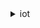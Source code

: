 <details><summary>iot</summary><blockquote>

- **<details><summary>accept-certificate-transfer</summary><blockquote>**

  * --certificate-id
  * --set-as-active
  * --no-set-as-active
  * --cli-input-json
  * --cli-input-yaml
  * --generate-cli-skeleton


- **<details><summary>add-thing-to-billing-group</summary><blockquote>**

  * --billing-group-name
  * --billing-group-arn
  * --thing-name
  * --thing-arn
  * --cli-input-json
  * --cli-input-yaml
  * --generate-cli-skeleton


- **<details><summary>add-thing-to-thing-group</summary><blockquote>**

  * --thing-group-name
  * --thing-group-arn
  * --thing-name
  * --thing-arn
  * --override-dynamic-groups
  * --no-override-dynamic-groups
  * --cli-input-json
  * --cli-input-yaml
  * --generate-cli-skeleton


- **<details><summary>associate-targets-with-job</summary><blockquote>**

  * --targets
  * --job-id
  * --comment
  * --namespace-id
  * --cli-input-json
  * --cli-input-yaml
  * --generate-cli-skeleton


- **<details><summary>attach-policy</summary><blockquote>**

  * --policy-name
  * --target
  * --cli-input-json
  * --cli-input-yaml
  * --generate-cli-skeleton


- **<details><summary>attach-security-profile</summary><blockquote>**

  * --security-profile-name
  * --security-profile-target-arn
  * --cli-input-json
  * --cli-input-yaml
  * --generate-cli-skeleton


- **<details><summary>attach-thing-principal</summary><blockquote>**

  * --thing-name
  * --principal
  * --cli-input-json
  * --cli-input-yaml
  * --generate-cli-skeleton


- **<details><summary>cancel-audit-mitigation-actions-task</summary><blockquote>**

  * --task-id
  * --cli-input-json
  * --cli-input-yaml
  * --generate-cli-skeleton


- **<details><summary>cancel-audit-task</summary><blockquote>**

  * --task-id
  * --cli-input-json
  * --cli-input-yaml
  * --generate-cli-skeleton


- **<details><summary>cancel-certificate-transfer</summary><blockquote>**

  * --certificate-id
  * --cli-input-json
  * --cli-input-yaml
  * --generate-cli-skeleton


- **<details><summary>cancel-detect-mitigation-actions-task</summary><blockquote>**

  * --task-id
  * --cli-input-json
  * --cli-input-yaml
  * --generate-cli-skeleton


- **<details><summary>cancel-job</summary><blockquote>**

  * --job-id
  * --reason-code
  * --comment
  * --force
  * --no-force
  * --cli-input-json
  * --cli-input-yaml
  * --generate-cli-skeleton


- **<details><summary>cancel-job-execution</summary><blockquote>**

  * --job-id
  * --thing-name
  * --force
  * --no-force
  * --expected-version
  * --status-details
  * --cli-input-json
  * --cli-input-yaml
  * --generate-cli-skeleton


- **<details><summary>clear-default-authorizer</summary><blockquote>**

  * --cli-input-json
  * --cli-input-yaml
  * --generate-cli-skeleton


- **<details><summary>confirm-topic-rule-destination</summary><blockquote>**

  * --confirmation-token
  * --cli-input-json
  * --cli-input-yaml
  * --generate-cli-skeleton


- **<details><summary>create-audit-suppression</summary><blockquote>**

  * --check-name
  * --resource-identifier
  * --expiration-date
  * --suppress-indefinitely
  * --no-suppress-indefinitely
  * --description
  * --client-request-token
  * --cli-input-json
  * --cli-input-yaml
  * --generate-cli-skeleton


- **<details><summary>create-authorizer</summary><blockquote>**

  * --authorizer-name
  * --authorizer-function-arn
  * --token-key-name
  * --token-signing-public-keys
  * --status
  * --tags
  * --signing-disabled
  * --no-signing-disabled
  * --cli-input-json
  * --cli-input-yaml
  * --generate-cli-skeleton


- **<details><summary>create-billing-group</summary><blockquote>**

  * --billing-group-name
  * --billing-group-properties
  * --tags
  * --cli-input-json
  * --cli-input-yaml
  * --generate-cli-skeleton


- **<details><summary>create-certificate-from-csr</summary><blockquote>**

  * --certificate-signing-request
  * --set-as-active
  * --no-set-as-active
  * --certificate-pem-outfile
  * --cli-input-json
  * --cli-input-yaml
  * --generate-cli-skeleton


- **<details><summary>create-custom-metric</summary><blockquote>**

  * --metric-name
  * --display-name
  * --metric-type
  * --tags
  * --client-request-token
  * --cli-input-json
  * --cli-input-yaml
  * --generate-cli-skeleton


- **<details><summary>create-dimension</summary><blockquote>**

  * --name
  * --type
  * --string-values
  * --tags
  * --client-request-token
  * --cli-input-json
  * --cli-input-yaml
  * --generate-cli-skeleton


- **<details><summary>create-domain-configuration</summary><blockquote>**

  * --domain-configuration-name
  * --domain-name
  * --server-certificate-arns
  * --validation-certificate-arn
  * --authorizer-config
  * --service-type
  * --tags
  * --cli-input-json
  * --cli-input-yaml
  * --generate-cli-skeleton


- **<details><summary>create-dynamic-thing-group</summary><blockquote>**

  * --thing-group-name
  * --thing-group-properties
  * --index-name
  * --query-string
  * --query-version
  * --tags
  * --cli-input-json
  * --cli-input-yaml
  * --generate-cli-skeleton


- **<details><summary>create-job</summary><blockquote>**

  * --job-id
  * --targets
  * --document-source
  * --document
  * --description
  * --presigned-url-config
  * --target-selection
  * --job-executions-rollout-config
  * --abort-config
  * --timeout-config
  * --tags
  * --namespace-id
  * --job-template-arn
  * --cli-input-json
  * --cli-input-yaml
  * --generate-cli-skeleton


- **<details><summary>create-job-template</summary><blockquote>**

  * --job-template-id
  * --job-arn
  * --document-source
  * --document
  * --description
  * --presigned-url-config
  * --job-executions-rollout-config
  * --abort-config
  * --timeout-config
  * --tags
  * --cli-input-json
  * --cli-input-yaml
  * --generate-cli-skeleton


- **<details><summary>create-keys-and-certificate</summary><blockquote>**

  * --set-as-active
  * --no-set-as-active
  * --certificate-pem-outfile
  * --public-key-outfile
  * --private-key-outfile
  * --cli-input-json
  * --cli-input-yaml
  * --generate-cli-skeleton


- **<details><summary>create-mitigation-action</summary><blockquote>**

  * --action-name
  * --role-arn
  * --action-params
  * --tags
  * --cli-input-json
  * --cli-input-yaml
  * --generate-cli-skeleton


- **<details><summary>create-ota-update</summary><blockquote>**

  * --ota-update-id
  * --description
  * --targets
  * --protocols
  * --target-selection
  * --aws-job-executions-rollout-config
  * --aws-job-presigned-url-config
  * --aws-job-abort-config
  * --aws-job-timeout-config
  * --files
  * --role-arn
  * --additional-parameters
  * --tags
  * --cli-input-json
  * --cli-input-yaml
  * --generate-cli-skeleton


- **<details><summary>create-policy</summary><blockquote>**

  * --policy-name
  * --policy-document
  * --tags
  * --cli-input-json
  * --cli-input-yaml
  * --generate-cli-skeleton


- **<details><summary>create-policy-version</summary><blockquote>**

  * --policy-name
  * --policy-document
  * --set-as-default
  * --no-set-as-default
  * --cli-input-json
  * --cli-input-yaml
  * --generate-cli-skeleton


- **<details><summary>create-provisioning-claim</summary><blockquote>**

  * --template-name
  * --cli-input-json
  * --cli-input-yaml
  * --generate-cli-skeleton


- **<details><summary>create-provisioning-template</summary><blockquote>**

  * --template-name
  * --description
  * --template-body
  * --enabled
  * --no-enabled
  * --provisioning-role-arn
  * --pre-provisioning-hook
  * --tags
  * --cli-input-json
  * --cli-input-yaml
  * --generate-cli-skeleton


- **<details><summary>create-provisioning-template-version</summary><blockquote>**

  * --template-name
  * --template-body
  * --set-as-default
  * --no-set-as-default
  * --cli-input-json
  * --cli-input-yaml
  * --generate-cli-skeleton


- **<details><summary>create-role-alias</summary><blockquote>**

  * --role-alias
  * --role-arn
  * --credential-duration-seconds
  * --tags
  * --cli-input-json
  * --cli-input-yaml
  * --generate-cli-skeleton


- **<details><summary>create-scheduled-audit</summary><blockquote>**

  * --frequency
  * --day-of-month
  * --day-of-week
  * --target-check-names
  * --scheduled-audit-name
  * --tags
  * --cli-input-json
  * --cli-input-yaml
  * --generate-cli-skeleton


- **<details><summary>create-security-profile</summary><blockquote>**

  * --security-profile-name
  * --security-profile-description
  * --behaviors
  * --alert-targets
  * --additional-metrics-to-retain
  * --additional-metrics-to-retain-v2
  * --tags
  * --cli-input-json
  * --cli-input-yaml
  * --generate-cli-skeleton


- **<details><summary>create-stream</summary><blockquote>**

  * --stream-id
  * --description
  * --files
  * --role-arn
  * --tags
  * --cli-input-json
  * --cli-input-yaml
  * --generate-cli-skeleton


- **<details><summary>create-thing</summary><blockquote>**

  * --thing-name
  * --thing-type-name
  * --attribute-payload
  * --billing-group-name
  * --cli-input-json
  * --cli-input-yaml
  * --generate-cli-skeleton


- **<details><summary>create-thing-group</summary><blockquote>**

  * --thing-group-name
  * --parent-group-name
  * --thing-group-properties
  * --tags
  * --cli-input-json
  * --cli-input-yaml
  * --generate-cli-skeleton


- **<details><summary>create-thing-type</summary><blockquote>**

  * --thing-type-name
  * --thing-type-properties
  * --tags
  * --cli-input-json
  * --cli-input-yaml
  * --generate-cli-skeleton


- **<details><summary>create-topic-rule</summary><blockquote>**

  * --rule-name
  * --topic-rule-payload
  * --tags
  * --cli-input-json
  * --cli-input-yaml
  * --generate-cli-skeleton


- **<details><summary>create-topic-rule-destination</summary><blockquote>**

  * --destination-configuration
  * --cli-input-json
  * --cli-input-yaml
  * --generate-cli-skeleton


- **<details><summary>delete-account-audit-configuration</summary><blockquote>**

  * --delete-scheduled-audits
  * --no-delete-scheduled-audits
  * --cli-input-json
  * --cli-input-yaml
  * --generate-cli-skeleton


- **<details><summary>delete-audit-suppression</summary><blockquote>**

  * --check-name
  * --resource-identifier
  * --cli-input-json
  * --cli-input-yaml
  * --generate-cli-skeleton


- **<details><summary>delete-authorizer</summary><blockquote>**

  * --authorizer-name
  * --cli-input-json
  * --cli-input-yaml
  * --generate-cli-skeleton


- **<details><summary>delete-billing-group</summary><blockquote>**

  * --billing-group-name
  * --expected-version
  * --cli-input-json
  * --cli-input-yaml
  * --generate-cli-skeleton


- **<details><summary>delete-ca-certificate</summary><blockquote>**

  * --certificate-id
  * --cli-input-json
  * --cli-input-yaml
  * --generate-cli-skeleton


- **<details><summary>delete-certificate</summary><blockquote>**

  * --certificate-id
  * --force-delete
  * --no-force-delete
  * --cli-input-json
  * --cli-input-yaml
  * --generate-cli-skeleton


- **<details><summary>delete-custom-metric</summary><blockquote>**

  * --metric-name
  * --cli-input-json
  * --cli-input-yaml
  * --generate-cli-skeleton


- **<details><summary>delete-dimension</summary><blockquote>**

  * --name
  * --cli-input-json
  * --cli-input-yaml
  * --generate-cli-skeleton


- **<details><summary>delete-domain-configuration</summary><blockquote>**

  * --domain-configuration-name
  * --cli-input-json
  * --cli-input-yaml
  * --generate-cli-skeleton


- **<details><summary>delete-dynamic-thing-group</summary><blockquote>**

  * --thing-group-name
  * --expected-version
  * --cli-input-json
  * --cli-input-yaml
  * --generate-cli-skeleton


- **<details><summary>delete-job</summary><blockquote>**

  * --job-id
  * --force
  * --no-force
  * --namespace-id
  * --cli-input-json
  * --cli-input-yaml
  * --generate-cli-skeleton


- **<details><summary>delete-job-execution</summary><blockquote>**

  * --job-id
  * --thing-name
  * --execution-number
  * --force
  * --no-force
  * --namespace-id
  * --cli-input-json
  * --cli-input-yaml
  * --generate-cli-skeleton


- **<details><summary>delete-job-template</summary><blockquote>**

  * --job-template-id
  * --cli-input-json
  * --cli-input-yaml
  * --generate-cli-skeleton


- **<details><summary>delete-mitigation-action</summary><blockquote>**

  * --action-name
  * --cli-input-json
  * --cli-input-yaml
  * --generate-cli-skeleton


- **<details><summary>delete-ota-update</summary><blockquote>**

  * --ota-update-id
  * --delete-stream
  * --no-delete-stream
  * --force-delete-aws-job
  * --no-force-delete-aws-job
  * --cli-input-json
  * --cli-input-yaml
  * --generate-cli-skeleton


- **<details><summary>delete-policy</summary><blockquote>**

  * --policy-name
  * --cli-input-json
  * --cli-input-yaml
  * --generate-cli-skeleton


- **<details><summary>delete-policy-version</summary><blockquote>**

  * --policy-name
  * --policy-version-id
  * --cli-input-json
  * --cli-input-yaml
  * --generate-cli-skeleton


- **<details><summary>delete-provisioning-template</summary><blockquote>**

  * --template-name
  * --cli-input-json
  * --cli-input-yaml
  * --generate-cli-skeleton


- **<details><summary>delete-provisioning-template-version</summary><blockquote>**

  * --template-name
  * --version-id
  * --cli-input-json
  * --cli-input-yaml
  * --generate-cli-skeleton


- **<details><summary>delete-registration-code</summary><blockquote>**

  * --cli-input-json
  * --cli-input-yaml
  * --generate-cli-skeleton


- **<details><summary>delete-role-alias</summary><blockquote>**

  * --role-alias
  * --cli-input-json
  * --cli-input-yaml
  * --generate-cli-skeleton


- **<details><summary>delete-scheduled-audit</summary><blockquote>**

  * --scheduled-audit-name
  * --cli-input-json
  * --cli-input-yaml
  * --generate-cli-skeleton


- **<details><summary>delete-security-profile</summary><blockquote>**

  * --security-profile-name
  * --expected-version
  * --cli-input-json
  * --cli-input-yaml
  * --generate-cli-skeleton


- **<details><summary>delete-stream</summary><blockquote>**

  * --stream-id
  * --cli-input-json
  * --cli-input-yaml
  * --generate-cli-skeleton


- **<details><summary>delete-thing</summary><blockquote>**

  * --thing-name
  * --expected-version
  * --cli-input-json
  * --cli-input-yaml
  * --generate-cli-skeleton


- **<details><summary>delete-thing-group</summary><blockquote>**

  * --thing-group-name
  * --expected-version
  * --cli-input-json
  * --cli-input-yaml
  * --generate-cli-skeleton


- **<details><summary>delete-thing-type</summary><blockquote>**

  * --thing-type-name
  * --cli-input-json
  * --cli-input-yaml
  * --generate-cli-skeleton


- **<details><summary>delete-topic-rule</summary><blockquote>**

  * --rule-name
  * --cli-input-json
  * --cli-input-yaml
  * --generate-cli-skeleton


- **<details><summary>delete-topic-rule-destination</summary><blockquote>**

  * --arn
  * --cli-input-json
  * --cli-input-yaml
  * --generate-cli-skeleton


- **<details><summary>delete-v2-logging-level</summary><blockquote>**

  * --target-type
  * --target-name
  * --cli-input-json
  * --cli-input-yaml
  * --generate-cli-skeleton


- **<details><summary>deprecate-thing-type</summary><blockquote>**

  * --thing-type-name
  * --undo-deprecate
  * --no-undo-deprecate
  * --cli-input-json
  * --cli-input-yaml
  * --generate-cli-skeleton


- **<details><summary>describe-account-audit-configuration</summary><blockquote>**

  * --cli-input-json
  * --cli-input-yaml
  * --generate-cli-skeleton


- **<details><summary>describe-audit-finding</summary><blockquote>**

  * --finding-id
  * --cli-input-json
  * --cli-input-yaml
  * --generate-cli-skeleton


- **<details><summary>describe-audit-mitigation-actions-task</summary><blockquote>**

  * --task-id
  * --cli-input-json
  * --cli-input-yaml
  * --generate-cli-skeleton


- **<details><summary>describe-audit-suppression</summary><blockquote>**

  * --check-name
  * --resource-identifier
  * --cli-input-json
  * --cli-input-yaml
  * --generate-cli-skeleton


- **<details><summary>describe-audit-task</summary><blockquote>**

  * --task-id
  * --cli-input-json
  * --cli-input-yaml
  * --generate-cli-skeleton


- **<details><summary>describe-authorizer</summary><blockquote>**

  * --authorizer-name
  * --cli-input-json
  * --cli-input-yaml
  * --generate-cli-skeleton


- **<details><summary>describe-billing-group</summary><blockquote>**

  * --billing-group-name
  * --cli-input-json
  * --cli-input-yaml
  * --generate-cli-skeleton


- **<details><summary>describe-ca-certificate</summary><blockquote>**

  * --certificate-id
  * --cli-input-json
  * --cli-input-yaml
  * --generate-cli-skeleton


- **<details><summary>describe-certificate</summary><blockquote>**

  * --certificate-id
  * --cli-input-json
  * --cli-input-yaml
  * --generate-cli-skeleton


- **<details><summary>describe-custom-metric</summary><blockquote>**

  * --metric-name
  * --cli-input-json
  * --cli-input-yaml
  * --generate-cli-skeleton


- **<details><summary>describe-default-authorizer</summary><blockquote>**

  * --cli-input-json
  * --cli-input-yaml
  * --generate-cli-skeleton


- **<details><summary>describe-detect-mitigation-actions-task</summary><blockquote>**

  * --task-id
  * --cli-input-json
  * --cli-input-yaml
  * --generate-cli-skeleton


- **<details><summary>describe-dimension</summary><blockquote>**

  * --name
  * --cli-input-json
  * --cli-input-yaml
  * --generate-cli-skeleton


- **<details><summary>describe-domain-configuration</summary><blockquote>**

  * --domain-configuration-name
  * --cli-input-json
  * --cli-input-yaml
  * --generate-cli-skeleton


- **<details><summary>describe-endpoint</summary><blockquote>**

  * --endpoint-type
  * --cli-input-json
  * --cli-input-yaml
  * --generate-cli-skeleton


- **<details><summary>describe-event-configurations</summary><blockquote>**

  * --cli-input-json
  * --cli-input-yaml
  * --generate-cli-skeleton


- **<details><summary>describe-index</summary><blockquote>**

  * --index-name
  * --cli-input-json
  * --cli-input-yaml
  * --generate-cli-skeleton


- **<details><summary>describe-job</summary><blockquote>**

  * --job-id
  * --cli-input-json
  * --cli-input-yaml
  * --generate-cli-skeleton


- **<details><summary>describe-job-execution</summary><blockquote>**

  * --job-id
  * --thing-name
  * --execution-number
  * --cli-input-json
  * --cli-input-yaml
  * --generate-cli-skeleton


- **<details><summary>describe-job-template</summary><blockquote>**

  * --job-template-id
  * --cli-input-json
  * --cli-input-yaml
  * --generate-cli-skeleton


- **<details><summary>describe-mitigation-action</summary><blockquote>**

  * --action-name
  * --cli-input-json
  * --cli-input-yaml
  * --generate-cli-skeleton


- **<details><summary>describe-provisioning-template</summary><blockquote>**

  * --template-name
  * --cli-input-json
  * --cli-input-yaml
  * --generate-cli-skeleton


- **<details><summary>describe-provisioning-template-version</summary><blockquote>**

  * --template-name
  * --version-id
  * --cli-input-json
  * --cli-input-yaml
  * --generate-cli-skeleton


- **<details><summary>describe-role-alias</summary><blockquote>**

  * --role-alias
  * --cli-input-json
  * --cli-input-yaml
  * --generate-cli-skeleton


- **<details><summary>describe-scheduled-audit</summary><blockquote>**

  * --scheduled-audit-name
  * --cli-input-json
  * --cli-input-yaml
  * --generate-cli-skeleton


- **<details><summary>describe-security-profile</summary><blockquote>**

  * --security-profile-name
  * --cli-input-json
  * --cli-input-yaml
  * --generate-cli-skeleton


- **<details><summary>describe-stream</summary><blockquote>**

  * --stream-id
  * --cli-input-json
  * --cli-input-yaml
  * --generate-cli-skeleton


- **<details><summary>describe-thing</summary><blockquote>**

  * --thing-name
  * --cli-input-json
  * --cli-input-yaml
  * --generate-cli-skeleton


- **<details><summary>describe-thing-group</summary><blockquote>**

  * --thing-group-name
  * --cli-input-json
  * --cli-input-yaml
  * --generate-cli-skeleton


- **<details><summary>describe-thing-registration-task</summary><blockquote>**

  * --task-id
  * --cli-input-json
  * --cli-input-yaml
  * --generate-cli-skeleton


- **<details><summary>describe-thing-type</summary><blockquote>**

  * --thing-type-name
  * --cli-input-json
  * --cli-input-yaml
  * --generate-cli-skeleton


- **<details><summary>detach-policy</summary><blockquote>**

  * --policy-name
  * --target
  * --cli-input-json
  * --cli-input-yaml
  * --generate-cli-skeleton


- **<details><summary>detach-security-profile</summary><blockquote>**

  * --security-profile-name
  * --security-profile-target-arn
  * --cli-input-json
  * --cli-input-yaml
  * --generate-cli-skeleton


- **<details><summary>detach-thing-principal</summary><blockquote>**

  * --thing-name
  * --principal
  * --cli-input-json
  * --cli-input-yaml
  * --generate-cli-skeleton


- **<details><summary>disable-topic-rule</summary><blockquote>**

  * --rule-name
  * --cli-input-json
  * --cli-input-yaml
  * --generate-cli-skeleton


- **<details><summary>enable-topic-rule</summary><blockquote>**

  * --rule-name
  * --cli-input-json
  * --cli-input-yaml
  * --generate-cli-skeleton


- **<details><summary>get-behavior-model-training-summaries</summary><blockquote>**

  * --security-profile-name
  * --cli-input-json
  * --cli-input-yaml
  * --starting-token
  * --page-size
  * --max-items
  * --generate-cli-skeleton


- **<details><summary>get-cardinality</summary><blockquote>**

  * --index-name
  * --query-string
  * --aggregation-field
  * --query-version
  * --cli-input-json
  * --cli-input-yaml
  * --generate-cli-skeleton


- **<details><summary>get-effective-policies</summary><blockquote>**

  * --principal
  * --cognito-identity-pool-id
  * --thing-name
  * --cli-input-json
  * --cli-input-yaml
  * --generate-cli-skeleton


- **<details><summary>get-indexing-configuration</summary><blockquote>**

  * --cli-input-json
  * --cli-input-yaml
  * --generate-cli-skeleton


- **<details><summary>get-job-document</summary><blockquote>**

  * --job-id
  * --cli-input-json
  * --cli-input-yaml
  * --generate-cli-skeleton


- **<details><summary>get-logging-options</summary><blockquote>**

  * --cli-input-json
  * --cli-input-yaml
  * --generate-cli-skeleton


- **<details><summary>get-ota-update</summary><blockquote>**

  * --ota-update-id
  * --cli-input-json
  * --cli-input-yaml
  * --generate-cli-skeleton


- **<details><summary>get-percentiles</summary><blockquote>**

  * --index-name
  * --query-string
  * --aggregation-field
  * --query-version
  * --percents
  * --cli-input-json
  * --cli-input-yaml
  * --generate-cli-skeleton


- **<details><summary>get-policy</summary><blockquote>**

  * --policy-name
  * --cli-input-json
  * --cli-input-yaml
  * --generate-cli-skeleton


- **<details><summary>get-policy-version</summary><blockquote>**

  * --policy-name
  * --policy-version-id
  * --cli-input-json
  * --cli-input-yaml
  * --generate-cli-skeleton


- **<details><summary>get-registration-code</summary><blockquote>**

  * --cli-input-json
  * --cli-input-yaml
  * --generate-cli-skeleton


- **<details><summary>get-statistics</summary><blockquote>**

  * --index-name
  * --query-string
  * --aggregation-field
  * --query-version
  * --cli-input-json
  * --cli-input-yaml
  * --generate-cli-skeleton


- **<details><summary>get-topic-rule</summary><blockquote>**

  * --rule-name
  * --cli-input-json
  * --cli-input-yaml
  * --generate-cli-skeleton


- **<details><summary>get-topic-rule-destination</summary><blockquote>**

  * --arn
  * --cli-input-json
  * --cli-input-yaml
  * --generate-cli-skeleton


- **<details><summary>get-v2-logging-options</summary><blockquote>**

  * --cli-input-json
  * --cli-input-yaml
  * --generate-cli-skeleton


- **<details><summary>help</summary><blockquote>**

  * 


- **<details><summary>list-active-violations</summary><blockquote>**

  * --thing-name
  * --security-profile-name
  * --behavior-criteria-type
  * --list-suppressed-alerts
  * --no-list-suppressed-alerts
  * --cli-input-json
  * --cli-input-yaml
  * --starting-token
  * --page-size
  * --max-items
  * --generate-cli-skeleton


- **<details><summary>list-attached-policies</summary><blockquote>**

  * --target
  * --recursive
  * --no-recursive
  * --page-size
  * --cli-input-json
  * --cli-input-yaml
  * --starting-token
  * --max-items
  * --generate-cli-skeleton


- **<details><summary>list-audit-findings</summary><blockquote>**

  * --task-id
  * --check-name
  * --resource-identifier
  * --start-time
  * --end-time
  * --list-suppressed-findings
  * --no-list-suppressed-findings
  * --cli-input-json
  * --cli-input-yaml
  * --starting-token
  * --page-size
  * --max-items
  * --generate-cli-skeleton


- **<details><summary>list-audit-mitigation-actions-executions</summary><blockquote>**

  * --task-id
  * --action-status
  * --finding-id
  * --cli-input-json
  * --cli-input-yaml
  * --starting-token
  * --page-size
  * --max-items
  * --generate-cli-skeleton


- **<details><summary>list-audit-mitigation-actions-tasks</summary><blockquote>**

  * --audit-task-id
  * --finding-id
  * --task-status
  * --start-time
  * --end-time
  * --cli-input-json
  * --cli-input-yaml
  * --starting-token
  * --page-size
  * --max-items
  * --generate-cli-skeleton


- **<details><summary>list-audit-suppressions</summary><blockquote>**

  * --check-name
  * --resource-identifier
  * --ascending-order
  * --no-ascending-order
  * --cli-input-json
  * --cli-input-yaml
  * --starting-token
  * --page-size
  * --max-items
  * --generate-cli-skeleton


- **<details><summary>list-audit-tasks</summary><blockquote>**

  * --start-time
  * --end-time
  * --task-type
  * --task-status
  * --cli-input-json
  * --cli-input-yaml
  * --starting-token
  * --page-size
  * --max-items
  * --generate-cli-skeleton


- **<details><summary>list-authorizers</summary><blockquote>**

  * --page-size
  * --ascending-order
  * --no-ascending-order
  * --status
  * --cli-input-json
  * --cli-input-yaml
  * --starting-token
  * --max-items
  * --generate-cli-skeleton


- **<details><summary>list-billing-groups</summary><blockquote>**

  * --name-prefix-filter
  * --cli-input-json
  * --cli-input-yaml
  * --starting-token
  * --page-size
  * --max-items
  * --generate-cli-skeleton


- **<details><summary>list-ca-certificates</summary><blockquote>**

  * --page-size
  * --ascending-order
  * --no-ascending-order
  * --cli-input-json
  * --cli-input-yaml
  * --starting-token
  * --max-items
  * --generate-cli-skeleton


- **<details><summary>list-certificates</summary><blockquote>**

  * --page-size
  * --ascending-order
  * --no-ascending-order
  * --cli-input-json
  * --cli-input-yaml
  * --starting-token
  * --max-items
  * --generate-cli-skeleton


- **<details><summary>list-certificates-by-ca</summary><blockquote>**

  * --ca-certificate-id
  * --page-size
  * --ascending-order
  * --no-ascending-order
  * --cli-input-json
  * --cli-input-yaml
  * --starting-token
  * --max-items
  * --generate-cli-skeleton


- **<details><summary>list-custom-metrics</summary><blockquote>**

  * --cli-input-json
  * --cli-input-yaml
  * --starting-token
  * --page-size
  * --max-items
  * --generate-cli-skeleton


- **<details><summary>list-detect-mitigation-actions-executions</summary><blockquote>**

  * --task-id
  * --violation-id
  * --thing-name
  * --start-time
  * --end-time
  * --cli-input-json
  * --cli-input-yaml
  * --starting-token
  * --page-size
  * --max-items
  * --generate-cli-skeleton


- **<details><summary>list-detect-mitigation-actions-tasks</summary><blockquote>**

  * --start-time
  * --end-time
  * --cli-input-json
  * --cli-input-yaml
  * --starting-token
  * --page-size
  * --max-items
  * --generate-cli-skeleton


- **<details><summary>list-dimensions</summary><blockquote>**

  * --cli-input-json
  * --cli-input-yaml
  * --starting-token
  * --page-size
  * --max-items
  * --generate-cli-skeleton


- **<details><summary>list-domain-configurations</summary><blockquote>**

  * --page-size
  * --service-type
  * --cli-input-json
  * --cli-input-yaml
  * --starting-token
  * --max-items
  * --generate-cli-skeleton


- **<details><summary>list-indices</summary><blockquote>**

  * --cli-input-json
  * --cli-input-yaml
  * --starting-token
  * --page-size
  * --max-items
  * --generate-cli-skeleton


- **<details><summary>list-job-executions-for-job</summary><blockquote>**

  * --job-id
  * --status
  * --cli-input-json
  * --cli-input-yaml
  * --starting-token
  * --page-size
  * --max-items
  * --generate-cli-skeleton


- **<details><summary>list-job-executions-for-thing</summary><blockquote>**

  * --thing-name
  * --status
  * --namespace-id
  * --cli-input-json
  * --cli-input-yaml
  * --starting-token
  * --page-size
  * --max-items
  * --generate-cli-skeleton


- **<details><summary>list-jobs</summary><blockquote>**

  * --status
  * --target-selection
  * --thing-group-name
  * --thing-group-id
  * --namespace-id
  * --cli-input-json
  * --cli-input-yaml
  * --starting-token
  * --page-size
  * --max-items
  * --generate-cli-skeleton


- **<details><summary>list-job-templates</summary><blockquote>**

  * --max-results
  * --next-token
  * --cli-input-json
  * --cli-input-yaml
  * --generate-cli-skeleton


- **<details><summary>list-mitigation-actions</summary><blockquote>**

  * --action-type
  * --cli-input-json
  * --cli-input-yaml
  * --starting-token
  * --page-size
  * --max-items
  * --generate-cli-skeleton


- **<details><summary>list-ota-updates</summary><blockquote>**

  * --ota-update-status
  * --cli-input-json
  * --cli-input-yaml
  * --starting-token
  * --page-size
  * --max-items
  * --generate-cli-skeleton


- **<details><summary>list-outgoing-certificates</summary><blockquote>**

  * --page-size
  * --ascending-order
  * --no-ascending-order
  * --cli-input-json
  * --cli-input-yaml
  * --starting-token
  * --max-items
  * --generate-cli-skeleton


- **<details><summary>list-policies</summary><blockquote>**

  * --page-size
  * --ascending-order
  * --no-ascending-order
  * --cli-input-json
  * --cli-input-yaml
  * --starting-token
  * --max-items
  * --generate-cli-skeleton


- **<details><summary>list-policy-versions</summary><blockquote>**

  * --policy-name
  * --cli-input-json
  * --cli-input-yaml
  * --generate-cli-skeleton


- **<details><summary>list-principal-things</summary><blockquote>**

  * --principal
  * --cli-input-json
  * --cli-input-yaml
  * --starting-token
  * --page-size
  * --max-items
  * --generate-cli-skeleton


- **<details><summary>list-provisioning-templates</summary><blockquote>**

  * --cli-input-json
  * --cli-input-yaml
  * --starting-token
  * --page-size
  * --max-items
  * --generate-cli-skeleton


- **<details><summary>list-provisioning-template-versions</summary><blockquote>**

  * --template-name
  * --cli-input-json
  * --cli-input-yaml
  * --starting-token
  * --page-size
  * --max-items
  * --generate-cli-skeleton


- **<details><summary>list-role-aliases</summary><blockquote>**

  * --page-size
  * --ascending-order
  * --no-ascending-order
  * --cli-input-json
  * --cli-input-yaml
  * --starting-token
  * --max-items
  * --generate-cli-skeleton


- **<details><summary>list-scheduled-audits</summary><blockquote>**

  * --cli-input-json
  * --cli-input-yaml
  * --starting-token
  * --page-size
  * --max-items
  * --generate-cli-skeleton


- **<details><summary>list-security-profiles</summary><blockquote>**

  * --dimension-name
  * --metric-name
  * --cli-input-json
  * --cli-input-yaml
  * --starting-token
  * --page-size
  * --max-items
  * --generate-cli-skeleton


- **<details><summary>list-security-profiles-for-target</summary><blockquote>**

  * --recursive
  * --no-recursive
  * --security-profile-target-arn
  * --cli-input-json
  * --cli-input-yaml
  * --starting-token
  * --page-size
  * --max-items
  * --generate-cli-skeleton


- **<details><summary>list-streams</summary><blockquote>**

  * --ascending-order
  * --no-ascending-order
  * --cli-input-json
  * --cli-input-yaml
  * --starting-token
  * --page-size
  * --max-items
  * --generate-cli-skeleton


- **<details><summary>list-tags-for-resource</summary><blockquote>**

  * --resource-arn
  * --cli-input-json
  * --cli-input-yaml
  * --starting-token
  * --max-items
  * --generate-cli-skeleton


- **<details><summary>list-targets-for-policy</summary><blockquote>**

  * --policy-name
  * --page-size
  * --cli-input-json
  * --cli-input-yaml
  * --starting-token
  * --max-items
  * --generate-cli-skeleton


- **<details><summary>list-targets-for-security-profile</summary><blockquote>**

  * --security-profile-name
  * --cli-input-json
  * --cli-input-yaml
  * --starting-token
  * --page-size
  * --max-items
  * --generate-cli-skeleton


- **<details><summary>list-thing-groups</summary><blockquote>**

  * --parent-group
  * --name-prefix-filter
  * --recursive
  * --no-recursive
  * --cli-input-json
  * --cli-input-yaml
  * --starting-token
  * --page-size
  * --max-items
  * --generate-cli-skeleton


- **<details><summary>list-thing-groups-for-thing</summary><blockquote>**

  * --thing-name
  * --cli-input-json
  * --cli-input-yaml
  * --starting-token
  * --page-size
  * --max-items
  * --generate-cli-skeleton


- **<details><summary>list-thing-principals</summary><blockquote>**

  * --thing-name
  * --cli-input-json
  * --cli-input-yaml
  * --starting-token
  * --page-size
  * --max-items
  * --generate-cli-skeleton


- **<details><summary>list-thing-registration-task-reports</summary><blockquote>**

  * --task-id
  * --report-type
  * --cli-input-json
  * --cli-input-yaml
  * --starting-token
  * --page-size
  * --max-items
  * --generate-cli-skeleton


- **<details><summary>list-thing-registration-tasks</summary><blockquote>**

  * --status
  * --cli-input-json
  * --cli-input-yaml
  * --starting-token
  * --page-size
  * --max-items
  * --generate-cli-skeleton


- **<details><summary>list-things</summary><blockquote>**

  * --attribute-name
  * --attribute-value
  * --thing-type-name
  * --use-prefix-attribute-value
  * --no-use-prefix-attribute-value
  * --cli-input-json
  * --cli-input-yaml
  * --starting-token
  * --page-size
  * --max-items
  * --generate-cli-skeleton


- **<details><summary>list-things-in-billing-group</summary><blockquote>**

  * --billing-group-name
  * --cli-input-json
  * --cli-input-yaml
  * --starting-token
  * --page-size
  * --max-items
  * --generate-cli-skeleton


- **<details><summary>list-things-in-thing-group</summary><blockquote>**

  * --thing-group-name
  * --recursive
  * --no-recursive
  * --cli-input-json
  * --cli-input-yaml
  * --starting-token
  * --page-size
  * --max-items
  * --generate-cli-skeleton


- **<details><summary>list-thing-types</summary><blockquote>**

  * --thing-type-name
  * --cli-input-json
  * --cli-input-yaml
  * --starting-token
  * --page-size
  * --max-items
  * --generate-cli-skeleton


- **<details><summary>list-topic-rule-destinations</summary><blockquote>**

  * --cli-input-json
  * --cli-input-yaml
  * --starting-token
  * --page-size
  * --max-items
  * --generate-cli-skeleton


- **<details><summary>list-topic-rules</summary><blockquote>**

  * --topic
  * --rule-disabled
  * --no-rule-disabled
  * --cli-input-json
  * --cli-input-yaml
  * --starting-token
  * --page-size
  * --max-items
  * --generate-cli-skeleton


- **<details><summary>list-v2-logging-levels</summary><blockquote>**

  * --target-type
  * --cli-input-json
  * --cli-input-yaml
  * --starting-token
  * --page-size
  * --max-items
  * --generate-cli-skeleton


- **<details><summary>list-violation-events</summary><blockquote>**

  * --start-time
  * --end-time
  * --thing-name
  * --security-profile-name
  * --behavior-criteria-type
  * --list-suppressed-alerts
  * --no-list-suppressed-alerts
  * --cli-input-json
  * --cli-input-yaml
  * --starting-token
  * --page-size
  * --max-items
  * --generate-cli-skeleton


- **<details><summary>register-ca-certificate</summary><blockquote>**

  * --ca-certificate
  * --verification-certificate
  * --set-as-active
  * --no-set-as-active
  * --allow-auto-registration
  * --no-allow-auto-registration
  * --registration-config
  * --tags
  * --cli-input-json
  * --cli-input-yaml
  * --generate-cli-skeleton


- **<details><summary>register-certificate</summary><blockquote>**

  * --certificate-pem
  * --ca-certificate-pem
  * --set-as-active
  * --no-set-as-active
  * --status
  * --cli-input-json
  * --cli-input-yaml
  * --generate-cli-skeleton


- **<details><summary>register-certificate-without-ca</summary><blockquote>**

  * --certificate-pem
  * --status
  * --cli-input-json
  * --cli-input-yaml
  * --generate-cli-skeleton


- **<details><summary>register-thing</summary><blockquote>**

  * --template-body
  * --parameters
  * --cli-input-json
  * --cli-input-yaml
  * --generate-cli-skeleton


- **<details><summary>reject-certificate-transfer</summary><blockquote>**

  * --certificate-id
  * --reject-reason
  * --cli-input-json
  * --cli-input-yaml
  * --generate-cli-skeleton


- **<details><summary>remove-thing-from-billing-group</summary><blockquote>**

  * --billing-group-name
  * --billing-group-arn
  * --thing-name
  * --thing-arn
  * --cli-input-json
  * --cli-input-yaml
  * --generate-cli-skeleton


- **<details><summary>remove-thing-from-thing-group</summary><blockquote>**

  * --thing-group-name
  * --thing-group-arn
  * --thing-name
  * --thing-arn
  * --cli-input-json
  * --cli-input-yaml
  * --generate-cli-skeleton


- **<details><summary>replace-topic-rule</summary><blockquote>**

  * --rule-name
  * --topic-rule-payload
  * --cli-input-json
  * --cli-input-yaml
  * --generate-cli-skeleton


- **<details><summary>search-index</summary><blockquote>**

  * --index-name
  * --query-string
  * --next-token
  * --max-results
  * --query-version
  * --cli-input-json
  * --cli-input-yaml
  * --generate-cli-skeleton


- **<details><summary>set-default-authorizer</summary><blockquote>**

  * --authorizer-name
  * --cli-input-json
  * --cli-input-yaml
  * --generate-cli-skeleton


- **<details><summary>set-default-policy-version</summary><blockquote>**

  * --policy-name
  * --policy-version-id
  * --cli-input-json
  * --cli-input-yaml
  * --generate-cli-skeleton


- **<details><summary>set-logging-options</summary><blockquote>**

  * --logging-options-payload
  * --cli-input-json
  * --cli-input-yaml
  * --generate-cli-skeleton


- **<details><summary>set-v2-logging-level</summary><blockquote>**

  * --log-target
  * --log-level
  * --cli-input-json
  * --cli-input-yaml
  * --generate-cli-skeleton


- **<details><summary>set-v2-logging-options</summary><blockquote>**

  * --role-arn
  * --default-log-level
  * --disable-all-logs
  * --no-disable-all-logs
  * --cli-input-json
  * --cli-input-yaml
  * --generate-cli-skeleton


- **<details><summary>start-audit-mitigation-actions-task</summary><blockquote>**

  * --task-id
  * --target
  * --audit-check-to-actions-mapping
  * --client-request-token
  * --cli-input-json
  * --cli-input-yaml
  * --generate-cli-skeleton


- **<details><summary>start-detect-mitigation-actions-task</summary><blockquote>**

  * --task-id
  * --target
  * --actions
  * --violation-event-occurrence-range
  * --include-only-active-violations
  * --no-include-only-active-violations
  * --include-suppressed-alerts
  * --no-include-suppressed-alerts
  * --client-request-token
  * --cli-input-json
  * --cli-input-yaml
  * --generate-cli-skeleton


- **<details><summary>start-on-demand-audit-task</summary><blockquote>**

  * --target-check-names
  * --cli-input-json
  * --cli-input-yaml
  * --generate-cli-skeleton


- **<details><summary>start-thing-registration-task</summary><blockquote>**

  * --template-body
  * --input-file-bucket
  * --input-file-key
  * --role-arn
  * --cli-input-json
  * --cli-input-yaml
  * --generate-cli-skeleton


- **<details><summary>stop-thing-registration-task</summary><blockquote>**

  * --task-id
  * --cli-input-json
  * --cli-input-yaml
  * --generate-cli-skeleton


- **<details><summary>tag-resource</summary><blockquote>**

  * --resource-arn
  * --tags
  * --cli-input-json
  * --cli-input-yaml
  * --generate-cli-skeleton


- **<details><summary>test-authorization</summary><blockquote>**

  * --principal
  * --cognito-identity-pool-id
  * --auth-infos
  * --client-id
  * --policy-names-to-add
  * --policy-names-to-skip
  * --cli-input-json
  * --cli-input-yaml
  * --generate-cli-skeleton


- **<details><summary>test-invoke-authorizer</summary><blockquote>**

  * --authorizer-name
  * --token
  * --token-signature
  * --http-context
  * --mqtt-context
  * --tls-context
  * --cli-input-json
  * --cli-input-yaml
  * --generate-cli-skeleton


- **<details><summary>transfer-certificate</summary><blockquote>**

  * --certificate-id
  * --target-aws-account
  * --transfer-message
  * --cli-input-json
  * --cli-input-yaml
  * --generate-cli-skeleton


- **<details><summary>untag-resource</summary><blockquote>**

  * --resource-arn
  * --tag-keys
  * --cli-input-json
  * --cli-input-yaml
  * --generate-cli-skeleton


- **<details><summary>update-account-audit-configuration</summary><blockquote>**

  * --role-arn
  * --audit-notification-target-configurations
  * --audit-check-configurations
  * --cli-input-json
  * --cli-input-yaml
  * --generate-cli-skeleton


- **<details><summary>update-audit-suppression</summary><blockquote>**

  * --check-name
  * --resource-identifier
  * --expiration-date
  * --suppress-indefinitely
  * --no-suppress-indefinitely
  * --description
  * --cli-input-json
  * --cli-input-yaml
  * --generate-cli-skeleton


- **<details><summary>update-authorizer</summary><blockquote>**

  * --authorizer-name
  * --authorizer-function-arn
  * --token-key-name
  * --token-signing-public-keys
  * --status
  * --cli-input-json
  * --cli-input-yaml
  * --generate-cli-skeleton


- **<details><summary>update-billing-group</summary><blockquote>**

  * --billing-group-name
  * --billing-group-properties
  * --expected-version
  * --cli-input-json
  * --cli-input-yaml
  * --generate-cli-skeleton


- **<details><summary>update-ca-certificate</summary><blockquote>**

  * --certificate-id
  * --new-status
  * --new-auto-registration-status
  * --registration-config
  * --remove-auto-registration
  * --no-remove-auto-registration
  * --cli-input-json
  * --cli-input-yaml
  * --generate-cli-skeleton


- **<details><summary>update-certificate</summary><blockquote>**

  * --certificate-id
  * --new-status
  * --cli-input-json
  * --cli-input-yaml
  * --generate-cli-skeleton


- **<details><summary>update-custom-metric</summary><blockquote>**

  * --metric-name
  * --display-name
  * --cli-input-json
  * --cli-input-yaml
  * --generate-cli-skeleton


- **<details><summary>update-dimension</summary><blockquote>**

  * --name
  * --string-values
  * --cli-input-json
  * --cli-input-yaml
  * --generate-cli-skeleton


- **<details><summary>update-domain-configuration</summary><blockquote>**

  * --domain-configuration-name
  * --authorizer-config
  * --domain-configuration-status
  * --remove-authorizer-config
  * --no-remove-authorizer-config
  * --cli-input-json
  * --cli-input-yaml
  * --generate-cli-skeleton


- **<details><summary>update-dynamic-thing-group</summary><blockquote>**

  * --thing-group-name
  * --thing-group-properties
  * --expected-version
  * --index-name
  * --query-string
  * --query-version
  * --cli-input-json
  * --cli-input-yaml
  * --generate-cli-skeleton


- **<details><summary>update-event-configurations</summary><blockquote>**

  * --event-configurations
  * --cli-input-json
  * --cli-input-yaml
  * --generate-cli-skeleton


- **<details><summary>update-indexing-configuration</summary><blockquote>**

  * --thing-indexing-configuration
  * --thing-group-indexing-configuration
  * --cli-input-json
  * --cli-input-yaml
  * --generate-cli-skeleton


- **<details><summary>update-job</summary><blockquote>**

  * --job-id
  * --description
  * --presigned-url-config
  * --job-executions-rollout-config
  * --abort-config
  * --timeout-config
  * --namespace-id
  * --cli-input-json
  * --cli-input-yaml
  * --generate-cli-skeleton


- **<details><summary>update-mitigation-action</summary><blockquote>**

  * --action-name
  * --role-arn
  * --action-params
  * --cli-input-json
  * --cli-input-yaml
  * --generate-cli-skeleton


- **<details><summary>update-provisioning-template</summary><blockquote>**

  * --template-name
  * --description
  * --enabled
  * --no-enabled
  * --default-version-id
  * --provisioning-role-arn
  * --pre-provisioning-hook
  * --remove-pre-provisioning-hook
  * --no-remove-pre-provisioning-hook
  * --cli-input-json
  * --cli-input-yaml
  * --generate-cli-skeleton


- **<details><summary>update-role-alias</summary><blockquote>**

  * --role-alias
  * --role-arn
  * --credential-duration-seconds
  * --cli-input-json
  * --cli-input-yaml
  * --generate-cli-skeleton


- **<details><summary>update-scheduled-audit</summary><blockquote>**

  * --frequency
  * --day-of-month
  * --day-of-week
  * --target-check-names
  * --scheduled-audit-name
  * --cli-input-json
  * --cli-input-yaml
  * --generate-cli-skeleton


- **<details><summary>update-security-profile</summary><blockquote>**

  * --security-profile-name
  * --security-profile-description
  * --behaviors
  * --alert-targets
  * --additional-metrics-to-retain
  * --additional-metrics-to-retain-v2
  * --delete-behaviors
  * --no-delete-behaviors
  * --delete-alert-targets
  * --no-delete-alert-targets
  * --delete-additional-metrics-to-retain
  * --no-delete-additional-metrics-to-retain
  * --expected-version
  * --cli-input-json
  * --cli-input-yaml
  * --generate-cli-skeleton


- **<details><summary>update-stream</summary><blockquote>**

  * --stream-id
  * --description
  * --files
  * --role-arn
  * --cli-input-json
  * --cli-input-yaml
  * --generate-cli-skeleton


- **<details><summary>update-thing</summary><blockquote>**

  * --thing-name
  * --thing-type-name
  * --attribute-payload
  * --expected-version
  * --remove-thing-type
  * --no-remove-thing-type
  * --cli-input-json
  * --cli-input-yaml
  * --generate-cli-skeleton


- **<details><summary>update-thing-group</summary><blockquote>**

  * --thing-group-name
  * --thing-group-properties
  * --expected-version
  * --cli-input-json
  * --cli-input-yaml
  * --generate-cli-skeleton


- **<details><summary>update-thing-groups-for-thing</summary><blockquote>**

  * --thing-name
  * --thing-groups-to-add
  * --thing-groups-to-remove
  * --override-dynamic-groups
  * --no-override-dynamic-groups
  * --cli-input-json
  * --cli-input-yaml
  * --generate-cli-skeleton


- **<details><summary>update-topic-rule-destination</summary><blockquote>**

  * --arn
  * --status
  * --cli-input-json
  * --cli-input-yaml
  * --generate-cli-skeleton


- **<details><summary>validate-security-profile-behaviors</summary><blockquote>**

  * --behaviors
  * --cli-input-json
  * --cli-input-yaml
  * --generate-cli-skeleton


</blockquote></details>
</blockquote></details>
</blockquote></details>
</blockquote></details>
</blockquote></details>
</blockquote></details>
</blockquote></details>
</blockquote></details>
</blockquote></details>
</blockquote></details>
</blockquote></details>
</blockquote></details>
</blockquote></details>
</blockquote></details>
</blockquote></details>
</blockquote></details>
</blockquote></details>
</blockquote></details>
</blockquote></details>
</blockquote></details>
</blockquote></details>
</blockquote></details>
</blockquote></details>
</blockquote></details>
</blockquote></details>
</blockquote></details>
</blockquote></details>
</blockquote></details>
</blockquote></details>
</blockquote></details>
</blockquote></details>
</blockquote></details>
</blockquote></details>
</blockquote></details>
</blockquote></details>
</blockquote></details>
</blockquote></details>
</blockquote></details>
</blockquote></details>
</blockquote></details>
</blockquote></details>
</blockquote></details>
</blockquote></details>
</blockquote></details>
</blockquote></details>
</blockquote></details>
</blockquote></details>
</blockquote></details>
</blockquote></details>
</blockquote></details>
</blockquote></details>
</blockquote></details>
</blockquote></details>
</blockquote></details>
</blockquote></details>
</blockquote></details>
</blockquote></details>
</blockquote></details>
</blockquote></details>
</blockquote></details>
</blockquote></details>
</blockquote></details>
</blockquote></details>
</blockquote></details>
</blockquote></details>
</blockquote></details>
</blockquote></details>
</blockquote></details>
</blockquote></details>
</blockquote></details>
</blockquote></details>
</blockquote></details>
</blockquote></details>
</blockquote></details>
</blockquote></details>
</blockquote></details>
</blockquote></details>
</blockquote></details>
</blockquote></details>
</blockquote></details>
</blockquote></details>
</blockquote></details>
</blockquote></details>
</blockquote></details>
</blockquote></details>
</blockquote></details>
</blockquote></details>
</blockquote></details>
</blockquote></details>
</blockquote></details>
</blockquote></details>
</blockquote></details>
</blockquote></details>
</blockquote></details>
</blockquote></details>
</blockquote></details>
</blockquote></details>
</blockquote></details>
</blockquote></details>
</blockquote></details>
</blockquote></details>
</blockquote></details>
</blockquote></details>
</blockquote></details>
</blockquote></details>
</blockquote></details>
</blockquote></details>
</blockquote></details>
</blockquote></details>
</blockquote></details>
</blockquote></details>
</blockquote></details>
</blockquote></details>
</blockquote></details>
</blockquote></details>
</blockquote></details>
</blockquote></details>
</blockquote></details>
</blockquote></details>
</blockquote></details>
</blockquote></details>
</blockquote></details>
</blockquote></details>
</blockquote></details>
</blockquote></details>
</blockquote></details>
</blockquote></details>
</blockquote></details>
</blockquote></details>
</blockquote></details>
</blockquote></details>
</blockquote></details>
</blockquote></details>
</blockquote></details>
</blockquote></details>
</blockquote></details>
</blockquote></details>
</blockquote></details>
</blockquote></details>
</blockquote></details>
</blockquote></details>
</blockquote></details>
</blockquote></details>
</blockquote></details>
</blockquote></details>
</blockquote></details>
</blockquote></details>
</blockquote></details>
</blockquote></details>
</blockquote></details>
</blockquote></details>
</blockquote></details>
</blockquote></details>
</blockquote></details>
</blockquote></details>
</blockquote></details>
</blockquote></details>
</blockquote></details>
</blockquote></details>
</blockquote></details>
</blockquote></details>
</blockquote></details>
</blockquote></details>
</blockquote></details>
</blockquote></details>
</blockquote></details>
</blockquote></details>
</blockquote></details>
</blockquote></details>
</blockquote></details>
</blockquote></details>
</blockquote></details>
</blockquote></details>
</blockquote></details>
</blockquote></details>
</blockquote></details>
</blockquote></details>
</blockquote></details>
</blockquote></details>
</blockquote></details>
</blockquote></details>
</blockquote></details>
</blockquote></details>
</blockquote></details>
</blockquote></details>
</blockquote></details>
</blockquote></details>
</blockquote></details>
</blockquote></details>
</blockquote></details>
</blockquote></details>
</blockquote></details>
</blockquote></details>
</blockquote></details>
</blockquote></details>
</blockquote></details>
</blockquote></details>
</blockquote></details>
</blockquote></details>
</blockquote></details>
</blockquote></details>
</blockquote></details>
</blockquote></details>
</blockquote></details>
</blockquote></details>
</blockquote></details>
</blockquote></details>
</blockquote></details>
</blockquote></details>
</blockquote></details>
</blockquote></details>
</blockquote></details>
</blockquote></details>
</blockquote></details>
</blockquote></details>
</blockquote></details>
</blockquote></details>
</blockquote></details>
</blockquote></details>
</blockquote></details>
</blockquote></details>
</blockquote></details>
</blockquote></details>
</blockquote></details>
</blockquote></details>
